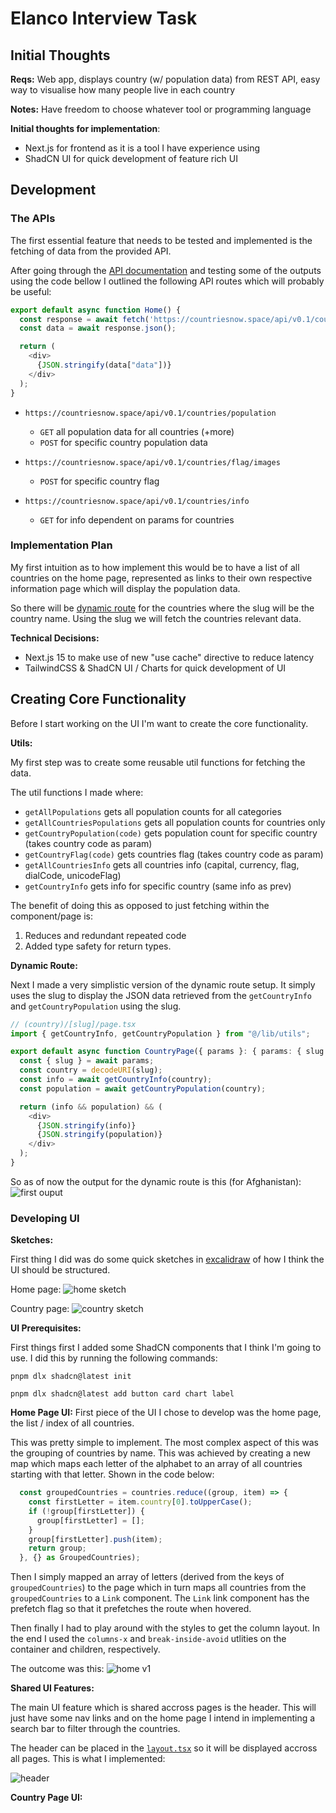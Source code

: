 # Elanco Interview Task

## Initial Thoughts

**Reqs:** Web app, displays country (w/ population data) from REST API, easy way to visualise how many people live in each country

**Notes:** Have freedom to choose whatever tool or programming language

**Initial thoughts for implementation**:
- Next.js for frontend as it is a tool I have experience using
- ShadCN UI for quick development of feature rich UI

## Development
### The APIs
The first essential feature that needs to be tested and implemented is the fetching of data from the provided API.

After going through the [API documentation](https://documenter.getpostman.com/view/1134062/T1LJjU52#intro) and testing some of the outputs using the code bellow I outlined the following API routes which will probably be useful:

```ts
export default async function Home() {
  const response = await fetch('https://countriesnow.space/api/v0.1/countries/capital');
  const data = await response.json();

  return (
    <div>
      {JSON.stringify(data["data"])}
    </div>
  );
}
```

- `https://countriesnow.space/api/v0.1/countries/population`
  - `GET` all population data for all countries (+more)
  - `POST` for specific country population data

- `https://countriesnow.space/api/v0.1/countries/flag/images`
  - `POST` for specific country flag

- `https://countriesnow.space/api/v0.1/countries/info`
  - `GET` for info dependent on params for countries

### Implementation Plan
My first intuition as to how implement this would be to have a list of all countries on the home page, represented as links to their own respective information page which will display the population data.

So there will be [dynamic route](https://nextjs.org/docs/app/building-your-application/routing/dynamic-routes) for the countries where the slug will be the country name. Using the slug we will fetch the countries relevant data.

**Technical Decisions:**
- Next.js 15 to make use of new "use cache" directive to reduce latency
- TailwindCSS & ShadCN UI / Charts for quick development of UI 

## Creating Core Functionality
Before I start working on the UI I'm want to create the core functionality. 

**Utils:**

My first step was to create some reusable util functions for fetching the data. 

The util functions I made where:
- `getAllPopulations` gets all population counts for all categories
- `getAllCountriesPopulations` gets all population counts for countries only
- `getCountryPopulation(code)` gets population count for specific country (takes country code as param)
- `getCountryFlag(code)` gets countries flag (takes country code as param)
- `getAllCountriesInfo` gets all countries info (capital, currency, flag, dialCode, unicodeFlag)
- `getCountryInfo` gets info for specific country (same info as prev)

The benefit of doing this as opposed to just fetching within the component/page is:
  1. Reduces and redundant repeated code
  2. Added type safety for return types.

**Dynamic Route:**

Next I made a very simplistic version of the dynamic route setup. It simply uses the slug to display the JSON data retrieved from the `getCountryInfo` and `getCountryPopulation` using the slug.

```ts
// (country)/[slug]/page.tsx
import { getCountryInfo, getCountryPopulation } from "@/lib/utils";

export default async function CountryPage({ params }: { params: { slug: string } }) {
  const { slug } = await params;
  const country = decodeURI(slug);
  const info = await getCountryInfo(country);
  const population = await getCountryPopulation(country);

  return (info && population) && (
    <div>
      {JSON.stringify(info)}
      {JSON.stringify(population)}
    </div>
  );
}
```

So as of now the output for the dynamic route is this (for Afghanistan):
![first ouput](docs/images/first-output.png)

### Developing UI
**Sketches:**

First thing I did was do some quick sketches in [excalidraw](https://excalidraw.com) of how I think the UI should be structured. 

Home page:
![home sketch](docs/images/home-sketch.png)

Country page:
![country sketch](docs/images/country-sketch.png)

**UI Prerequisites:**

First things first I added some ShadCN components that I think I'm going to use. I did this by running the following commands:

```
pnpm dlx shadcn@latest init
```

```
pnpm dlx shadcn@latest add button card chart label
```

**Home Page UI:**
First piece of the UI I chose to develop was the home page, the list / index of all countries.

This was pretty simple to implement. The most complex aspect of this was the grouping of countries by name. This was achieved by creating a new map which maps each letter of the alphabet to an array of all countries starting with that letter. Shown in the code below:

```ts
  const groupedCountries = countries.reduce((group, item) => {
    const firstLetter = item.country[0].toUpperCase();
    if (!group[firstLetter]) {
      group[firstLetter] = [];
    }
    group[firstLetter].push(item);
    return group;
  }, {} as GroupedCountries);
```

Then I simply mapped an array of letters (derived from the keys of `groupedCountries`) to the page which in turn maps all countries from the `groupedCountries` to a `Link` component. The `Link` link component has the prefetch flag so that it prefetches the route when hovered.

Then finally I had to play around with the styles to get the column layout. In the end I used the `columns-x` and `break-inside-avoid` utlities on the container and children, respectively. 

The outcome was this:
![home v1](docs/images/home-v1.png)

**Shared UI Features:**

The main UI feature which is shared accross pages is the header. This will just have some nav links and on the home page I intend in implementing a search bar to filter through the countries.

The header can be placed in the [`layout.tsx`](https://nextjs.org/docs/app/building-your-application/routing/layouts-and-templates) so it will be displayed accross all pages. This is what I implemented:

![header](docs/images/header.png)

**Country Page UI:**
